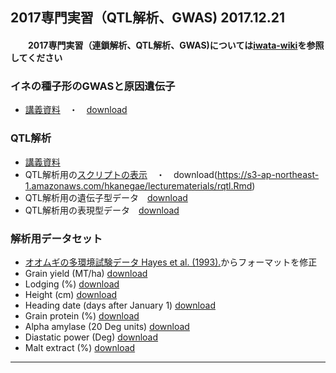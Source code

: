 ## 2017専門実習（QTL解析、GWAS) 2017.12.21 
#### 　　2017専門実習（連鎖解析、QTL解析、GWAS)については[iwata-wiki](https://sites.google.com/a/ut-biomet.org/iwata-wiki/xue-sheng-shi-xi2017-lian-suo-jie-xi-qtl-jie-xi-gwas)を参照してください　
### イネの種子形のGWASと原因遺伝子　
 - [講義資料](https://github.com/hkanegae/lecturematerials/blob/master/GWAS_exercise_171221.pdf)　・　[download](https://s3-ap-northeast-1.amazonaws.com/hkanegae/lecturematerials/GWAS_exercise_171221.pdf)
### QTL解析 
 - [講義資料](https://s3-ap-northeast-1.amazonaws.com/hkanegae/lecturematerials/rqtl.html)
  - QTL解析用の[スクリプトの表示](https://github.com/hkanegae/lecturematerials/blob/master/tutorial171221/rqtl.Rmd)　・　download(https://s3-ap-northeast-1.amazonaws.com/hkanegae/lecturematerials/rqtl.Rmd)
  - QTL解析用の遺伝子型データ　[download](https://s3-ap-northeast-1.amazonaws.com/hkanegae/lecturematerials/geno_bc.csv)
  - QTL解析用の表現型データ　[download](https://s3-ap-northeast-1.amazonaws.com/hkanegae/lecturematerials/yield.csv)
### 解析用データセット
  - [オオムギの多環境試験データ Hayes et al. (1993).](https://wheat.pw.usda.gov/ggpages/SxM/phenotypes.html)からフォーマットを修正
  - Grain yield (MT/ha) [download](https://s3-ap-northeast-1.amazonaws.com/hkanegae/lecturematerials/yield.csv)
  - Lodging (%) [download](https://s3-ap-northeast-1.amazonaws.com/hkanegae/lecturematerials/lodging.csv)
  - Height (cm) [download](https://s3-ap-northeast-1.amazonaws.com/hkanegae/lecturematerials/height.csv)
  - Heading date (days after January 1) [download](https://s3-ap-northeast-1.amazonaws.com/hkanegae/lecturematerials/heading.csv)
  - Grain protein (%) [download](https://s3-ap-northeast-1.amazonaws.com/hkanegae/lecturematerials/grain.csv)
  - Alpha amylase (20 Deg units) [download](https://s3-ap-northeast-1.amazonaws.com/hkanegae/lecturematerials/amylase.csv)
  - Diastatic power (Deg) [download](https://s3-ap-northeast-1.amazonaws.com/hkanegae/lecturematerials/deg.csv)
  - Malt extract (%) [download](https://s3-ap-northeast-1.amazonaws.com/hkanegae/lecturematerials/malt.csv)
***
